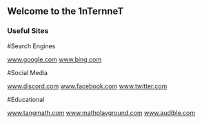## Welcome to the 1nTernneT

### Useful Sites

#Search Engines

www.google.com
www.bing.com

#Social Media

www.discord.com
www.facebook.com
www.twitter.com

#Educational

www.tangmath.com
www.mathplayground.com
www.audible.com
